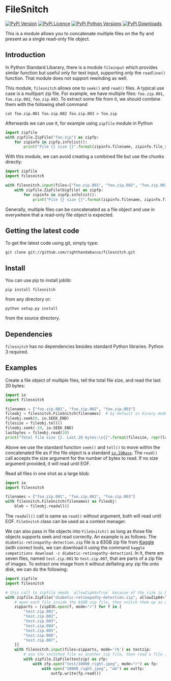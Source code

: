 # FileSnitch

[![PyPi Version](https://img.shields.io/pypi/v/filesnitch.svg)](https://pypi.python.org/pypi/filesnitch/)
[![PyPi Licence](https://img.shields.io/pypi/l/filesnitch.svg)](https://pypi.python.org/pypi/filesnitch/)
[![PyPi Python Versions](https://img.shields.io/pypi/pyversions/filesnitch.svg)](https://pypi.python.org/pypi/filesnitch/)
[![PyPi Downloads](http://pepy.tech/badge/filesnitch)](http://pepy.tech/project/filesnitch)

This is a module allows you to concatenate multiple files on the fly and
present as a single read-only file object.

## Introduction

In Python Standard Libarary, there is a module `fileinput` which provides
similar function but useful only for text input, supporting only the
`readline()` function. That module does not support rewinding as well.

This module, `filesnitch` allows one to `seek()` and `read()` files. A typical
use case is a multipart zip file. For example, we have multiple files:
`foo.zip.001`, `foo.zip.002`, `foo.zip.003`. To extract some file from it, we
should combine them with the following shell command

    cat foo.zip.001 foo.zip.002 foo.zip.003 > foo.zip

Afterwards we can use it, for example using `zipfile` module in Python

```python
import zipfile
with zipfile.ZipFile("foo.zip") as zipfp:
    for zipinfo in zipfp.infolist():
        print("File {} size {}".format(zipinfo.filename, zipinfo.file_size))
```

With this module, we can avoid creating a combined file but use the chunks directly:

```python
import zipfile
import filesnitch

with filesnitch.input(files=["foo.zip.001", "foo.zip.002", "foo.zip.003"]) as bigfile:
    with zipfile.ZipFile(bigfile) as zipfp:
        for zipinfo in zipfp.infolist():
            print("File {} size {}".format(zipinfo.filename, zipinfo.file_size))
```

Generally, multiple files can be concatenated as a file object and use in
everywhere that a read-only file object is expected.

## Getting the latest code

To get the latest code using git, simply type:

    git clone git://github.com/righthandabacus/filesnitch.git

## Install

You can use pip to install joblib:

    pip install filesnitch

from any directory or:

    python setup.py install

from the source directory.

## Dependencies

`filesnitch` has no dependencies besides standard Python libraries. Python 3 required.

## Examples

Create a file object of multiple files, tell the total file size, and read the last 20 bytes:

```python
import io
import filesnitch

filenames = ["foo.zip.001", "foo.zip.002", "foo.zip.003"]
fileobj = filesnitch.FileSnitch(filenames)  # by default in binary mode
fileobj.seek(0, io.SEEK_END)
filesize = fileobj.tell()
fileobj.seek(-20, io.SEEK_END)
lastbytes = fileobj.read(20)
print("Total file size {}. Last 20 bytes:\n{}".format(filesize, repr(lastbytes))
```

Above we use the standard function `seek()` and `tell()` to move within the
concatenated file as if the file object is a standard
[`io.IOBase`](https://docs.python.org/3/library/io.html#i-o-base-classes). The
`read()` call accepts the size argument for the number of bytes to read. If no
size argument provided, it will read until EOF.


Read all files in one shot as a large blob:

```python
import io
import filesnitch

filenames = ["foo.zip.001", "foo.zip.002", "foo.zip.003"]
with filesnitch.FileSnitch(filenames) as fileobj:
    blob = fileobj.readall()
```

The `readall()` call is same as `read()` without argument, both will read until
EOF. `FileSnitch` class can be used as a context manager.

We can also pass in file objects into `FileSnitch()` as long as those file
objects supports seek and read correctly. An example is as follows: The
`diabetic-retinopathy-detection.zip` file is a 83GB zip file from
[Kaggle](https://www.kaggle.com/c/diabetic-retinopathy-detection/data) (with
correct tools, we can download it using the command `kaggle competitions
download -c diabetic-retinopathy-detection`). In it, there are seven files,
named `test.zip.001` to `test.zip.007`, that are parts of a zip file of images.
To extract one image from it without deflating any zip file onto disk, we can
do the following:

```python
import zipfile
import filesnitch

# this call to zipfile needs `allowZip64=True` because of the size is huge
with zipfile.ZipFile("diabetic-retinopathy-detection.zip", allowZip64=True) as zip83G:
    # open each file inside the 83GB zip file, then snitch them up as one file object
    zipparts = [zip83G.open(f, mode="r") for f in [
        "test.zip.001",
        "test.zip.002",
        "test.zip.003",
        "test.zip.004",
        "test.zip.005",
        "test.zip.006",
        "test.zip.007",
    ]]
    with filesnitch.input(files=zipparts, mode='rb') as testzip:
        # use the snitched file as another zip file, then read a file inside it
        with zipfile.ZipFile(testzip) as zfp:
            with zfp.open("test/10000_right.jpeg", mode="r") as fp:
                with open("10000_right.jpeg", "wb") as outfp:
                    outfp.write(fp.read())
```
